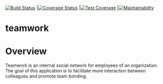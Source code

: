 [![Build Status](https://travis-ci.org/lekanojulowo/teamwork_backend.svg?branch=master)](https://travis-ci.org/lekanojulowo/teamwork_backend) |[![Coverage Status](https://coveralls.io/repos/github/lekanojulowo/teamwork_backend/badge.svg?branch=master)](https://coveralls.io/github/lekanojulowo/teamwork_backend?branch=master) |[![Test Coverage](https://api.codeclimate.com/v1/badges/a99a88d28ad37a79dbf6/test_coverage)](https://codeclimate.com/github/codeclimate/codeclimate/test_coverage) |[![Maintainability](https://api.codeclimate.com/v1/badges/a99a88d28ad37a79dbf6/maintainability)](https://codeclimate.com/github/codeclimate/codeclimate/maintainability)

# teamwork
# Overview
Teamwork is an internal social network for employees of an organization. The goal of this application is to facilitate more interaction between colleagues and promote team bonding.

